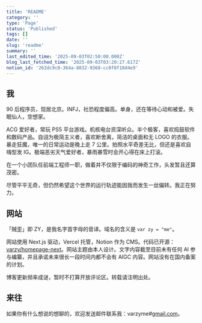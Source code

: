 ```yaml
---
title: 'README'
category: ''
type: 'Page'
status: 'Published'
tags: []
date: ''
slug: 'readme'
summary: ''
last_edited_time: '2025-09-03T02:50:00.000Z'
blog_last_fetched_time: '2025-09-03T03:20:27.617Z'
notion_id: '263dc9c0-364a-8032-9368-cc0f8f18d4e9'
---
```


## 我

90 后程序员，现居北京。INFJ，社恐程度偏高。单身，还在等待心动和被爱。失眠仙人，空想家。

ACG 爱好者，常玩 PS5 平台游戏。机核电台资深听众。半个极客，喜欢捣鼓软件和数码产品。自诩为极简主义者，喜欢断舍离，简洁的桌面和无 LOGO 的衣服。暴走狂魔，唯一的日常运动是晚上走 7 公里。拍照水平奇差无比，但还是喜欢自嗨型发 IG。极端恶劣天气爱好者，暴雨暴雪时会开心得在床上打滚。

在一个小团队任前端工程师一职，做着并不仅限于编码的神奇工作，头发暂且还算茂密。

尽管平平无奇，但仍然希望这个世界的运行轨迹能因我而发生一丝偏转。我正在努力。

## 网站

「贼歪」即 ZY，是我名字首字母的音译。域名的含义是 `var zy = "me"`。

网站使用 Next.js 驱动，Vercel 托管，Notion 作为 CMS。代码已开源：[varzy/homepage-next](https://github.com/varzy/homepage-next)。网站主题由本人设计。文字内容截至目前未有任何 AI 参与编纂，并且承诺未来很长一段时间内都不会有 AIGC 内容。网站没有在国内备案的计划。

博客更新频率成谜，暂时不打算开放评论区。转载请注明出处。

## 来往

如果你有什么想说的想聊的，欢迎发送邮件联系我：varzyme#[gmail.com](http://gmail.com/)。
